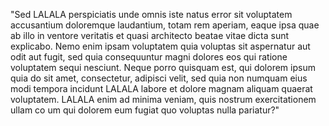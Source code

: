 "Sed LALALA perspiciatis unde omnis iste natus error sit voluptatem accusantium doloremque laudantium, 
totam rem aperiam, eaque ipsa quae ab illo in
ventore veritatis et quasi architecto beatae vitae dicta sunt explicabo. 
Nemo enim ipsam voluptatem quia voluptas sit aspernatur aut odit aut fugit, sed quia consequuntur 
magni dolores eos qui ratione voluptatem sequi nesciunt. Neque porro quisquam est, qui dolorem ipsum quia do
 sit amet, consectetur, adipisci velit, sed quia non numquam eius modi tempora incidunt LALALA labore et 
 dolore magnam aliquam quaerat voluptatem. LALALA enim ad minima veniam, quis nostrum exercitationem ullam co
um qui dolorem eum fugiat quo voluptas nulla pariatur?"
    
